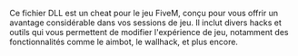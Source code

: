 Ce fichier DLL est un cheat pour le jeu FiveM, conçu pour vous offrir un avantage considérable dans vos sessions de jeu. Il inclut divers hacks et outils qui vous permettent de modifier l'expérience de jeu, notamment des fonctionnalités comme le aimbot, le wallhack, et plus encore.

